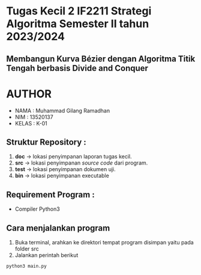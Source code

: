 # Tugas Kecil 2 IF2211 Strategi Algoritma Semester II tahun 2023/2024
## Membangun Kurva Bézier dengan Algoritma Titik Tengah berbasis Divide and Conquer

# AUTHOR
- NAMA  : Muhammad Gilang Ramadhan 
- NIM   : 13520137
- KELAS : K-01

## Struktur Repository :
1. **doc** -> lokasi penyimpanan laporan tugas kecil.
2. **src** -> lokasi penyimpanan *source code* dari program.
3. **test** -> lokasi penyimpanan dokumen uji.
4. **bin** -> lokasi penyimpanan executable

## Requirement Program :
- Compiler Python3

## Cara menjalankan program
1. Buka terminal, arahkan ke direktori tempat program disimpan yaitu pada folder src
2. Jalankan perintah berikut
```
python3 main.py
